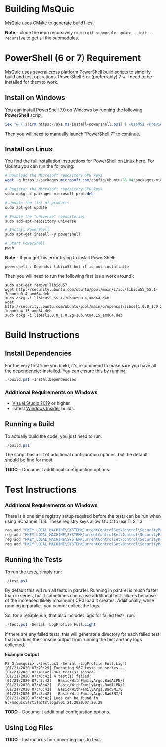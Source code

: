 # Building MsQuic

MsQuic uses [CMake](https://cmake.org/) to generate build files.

**Note** - clone the repo recursively or run `git submodule update --init --recursive`
to get all the submodules.

# PowerShell (6 or 7) Requirement

MsQuic uses several cross platform PowerShell build scripts to simplify build and test operations. PowerShell 6 or (preferrably) 7 will need to be installed for them to work.

## Install on Windows

You can install PowerShell 7.0 on Windows by running the following **PowerShell** script:

```PowerShell
iex "& { $(irm https://aka.ms/install-powershell.ps1) } -UseMSI -Preview"
```

Then you will need to manually launch "PowerShell 7" to continue.

## Install on Linux

You find the full installation instructions for PowerShell on Linux [here](https://docs.microsoft.com/en-us/powershell/scripting/install/installing-powershell-core-on-linux?). For Ubuntu you can run the following:

```PowerShell
# Download the Microsoft repository GPG keys
wget -q https://packages.microsoft.com/config/ubuntu/18.04/packages-microsoft-prod.deb

# Register the Microsoft repository GPG keys
sudo dpkg -i packages-microsoft-prod.deb

# Update the list of products
sudo apt-get update

# Enable the "universe" repositories
sudo add-apt-repository universe

# Install PowerShell
sudo apt-get install -y powershell

# Start PowerShell
pwsh
```

**Note** - If you get this error trying to install PowerShell:

```
powershell : Depends: libicu55 but it is not installable
```

Then you will need to run the following first (as a work around):

```
sudo apt-get remove libicu57
wget http://security.ubuntu.com/ubuntu/pool/main/i/icu/libicu55_55.1-7ubuntu0.4_amd64.deb
sudo dpkg -i libicu55_55.1-7ubuntu0.4_amd64.deb
wget http://security.ubuntu.com/ubuntu/pool/main/o/openssl/libssl1.0.0_1.0.2g-1ubuntu4.15_amd64.deb
sudo dpkg -i libssl1.0.0_1.0.2g-1ubuntu4.15_amd64.deb
```

# Build Instructions

## Install Dependencies

For the very first time you build, it's recommend to make sure you have all the dependencies installed. You can ensure this by running:

```PowerShell
./build.ps1 -InstallDependencies
```

### Additional Requirements on Windows
  * [Visual Studio 2019](https://www.visualstudio.com/vs/) or higher
  * Latest [Windows Insider](https://insider.windows.com/en-us/) builds.

## Running a Build

To actually build the code, you just need to run:

```PowerShell
./build.ps1
```

The script has a lot of additional configuration options, but the default should be fine for most.

**TODO** - Document additional configuration options.

# Test Instructions

### Additional Requirements on Windows
There is a one time registry setup required before the tests can be run when using
SChannel TLS. These registry keys allow QUIC to use TLS 1.3
```cmd
reg add "HKEY_LOCAL_MACHINE\SYSTEM\CurrentControlSet\Control\SecurityProviders\SCHANNEL\Protocols\TLS 1.3\Server" /v DisabledByDefault /t REG_DWORD /d 1 /f
reg add "HKEY_LOCAL_MACHINE\SYSTEM\CurrentControlSet\Control\SecurityProviders\SCHANNEL\Protocols\TLS 1.3\Server" /v Enabled /t REG_DWORD /d 1 /f
reg add "HKEY_LOCAL_MACHINE\SYSTEM\CurrentControlSet\Control\SecurityProviders\SCHANNEL\Protocols\TLS 1.3\Client" /v DisabledByDefault /t REG_DWORD /d 1 /f
reg add "HKEY_LOCAL_MACHINE\SYSTEM\CurrentControlSet\Control\SecurityProviders\SCHANNEL\Protocols\TLS 1.3\Client" /v Enabled /t REG_DWORD /d 1 /f
```

## Running the Tests

To run the tests, simply run:

```PowerShell
./test.ps1
```

By default this will run all tests in parallel. Running in parallel is much faster than in series, but it sometimes can cause additional test failures because of the increased (likely maximum) CPU load it creates. Additionally, while running in parallel, you cannot collect the logs.

So, for a reliable run, that also includes logs for failed tests, run:

```PowerShell
./test.ps1 -Serial -LogProfile Full.Light
```

If there are any failed tests, this will generate a directory for each failed test that incldues the console output from running the test and any logs collected.

**Example Output**
```
PS G:\msquic> .\test.ps1 -Serial -LogProfile Full.Light
[01/21/2020 07:20:29] Executing 967 tests in series...
[01/21/2020 07:46:42] 963 test(s) passed.
[01/21/2020 07:46:42] 4 test(s) failed:
[01/21/2020 07:46:42]   Basic/WithFamilyArgs.BadALPN/0
[01/21/2020 07:46:42]   Basic/WithFamilyArgs.BadALPN/1
[01/21/2020 07:46:42]   Basic/WithFamilyArgs.BadSNI/0
[01/21/2020 07:46:42]   Basic/WithFamilyArgs.BadSNI/1
[01/21/2020 07:46:42] Logs can be found in G:\msquic\artifacts\logs\01.21.2020.07.20.29
```

**TODO** - Document additional configuration options.

## Using Log Files

**TODO** - Instructions for converting logs to text.
